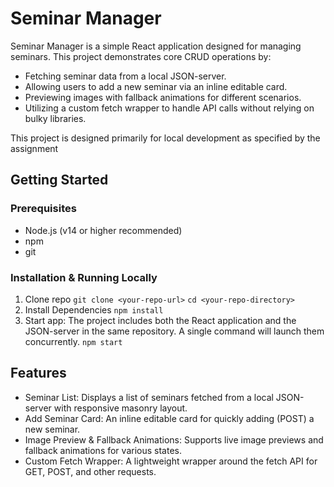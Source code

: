 # Seminar Manager
Seminar Manager is a simple React application designed for managing seminars. This project demonstrates core CRUD operations by:
- Fetching seminar data from a local JSON-server.
- Allowing users to add a new seminar via an inline editable card.
- Previewing images with fallback animations for different scenarios.
- Utilizing a custom fetch wrapper to handle API calls without relying on bulky libraries.

This project is designed primarily for local development as specified by the assignment

## Getting Started
### Prerequisites
- Node.js (v14 or higher recommended)
- npm
- git
### Installation & Running Locally
1. Clone repo
`git clone <your-repo-url>`
`cd <your-repo-directory>`
2. Install Dependencies
`npm install`
3. Start app: 
The project includes both the React application and the JSON-server in the same repository. A single command will launch them concurrently.
`npm start`

## Features
- Seminar List: Displays a list of seminars fetched from a local JSON-server with responsive masonry layout.
- Add Seminar Card: An inline editable card for quickly adding (POST) a new seminar.
- Image Preview & Fallback Animations: Supports live image previews and fallback animations for various states.
- Custom Fetch Wrapper: A lightweight wrapper around the fetch API for GET, POST, and other requests.